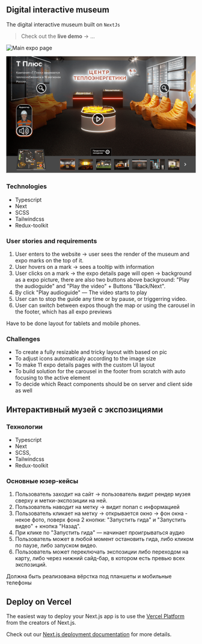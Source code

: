 ## Digital interactive museum

The digital interactive museum built on `NextJs`

> Check out the **live demo** -> ...

![Main expo page][preview]

![Details expo page][preview-page]

### Technologies

- Typescript
- Next
- SCSS
- Tailwindcss
- Redux-toolkit

### User stories and requirements

1. User enters to the website → user sees the render of the museum and expo marks on the top of it.
2. User hovers on a mark → sees a tooltip with information
3. User clicks on a mark → the expo details page will open → background as a expo picture, there are also two buttons above background: "Play the audioguide" and "Play the video" + Buttons "Back/Next".
4. By click "Play audioguide" — The video starts to play
5. User can to stop the guide any time or by pause, or triggerring video.
6. User can switch between expos though the map or using the carousel in the footer, which has all expo previews

Have to be done layout for tablets and mobile phones.

### Challenges

- To create a fully resizable and tricky layout with based on pic
- To adjust icons automaticaly according to the image size
- To make 11 expo details pages with the custom UI layout
- To build solution for the carousel in the footer from scratch with auto focusing to the active element
- To decide which React components should be on server and client side as well

## Интерактивный музей с экспозициями

### Технологии

- Typescript
- Next
- SCSS,
- Tailwindcss
- Redux-toolkit

### Основные юзер-кейсы

1. Пользователь заходит на сайт → пользователь видит рендер музея сверху и метки-экспозиции на ней.
2. Пользователь наводит на метку → видит попап с информацией
3. Пользователь кликает на метку → открывается окно → фон окна - некое фото, поверх фона 2 кнопки: "Запустить гида" и "Запустить видео" + кнопка "Назад".
4. При клике по "Запустить гида" — начинает проигрываться аудио
5. Пользователь может в любой момент остановить гида, либо кликом по паузе, либо запуском видео.
6. Пользователь может переключать экспозиции либо переходом на карту, либо через нижний сайд-бар, в котором есть превью всех экспозиций.

Должна быть реализована вёрстка под планшеты и мобильные телефоны

## Deploy on Vercel

The easiest way to deploy your Next.js app is to use the [Vercel Platform](https://vercel.com/new?utm_medium=default-template&filter=next.js&utm_source=create-next-app&utm_campaign=create-next-app-readme) from the creators of Next.js.

Check out our [Next.js deployment documentation](https://nextjs.org/docs/deployment) for more details.

[preview]: /src/assets/images/museum-preview.png
[preview-page]: /src/assets/images/museum-preview-page.png
